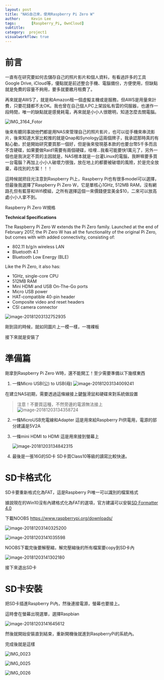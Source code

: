 ```yaml
---
layout: post
title: "NAS自己來，使用Raspberry Pi Zero W"
author:     Kevin Lee
tags: 		[Raspberry_Pi, OwnCloud]
subtitle:   
category:  project1
visualworkflow: true
---
```



# 前言

一直有在研究要如何去儲存自己的照片影片和個人資料，有看過許多的工具Google Drive, iCloud等，優點就是前述整合手機、電腦備份，方便使用，但缺點就是免費的容量不夠用，要多就要繳月租費了。

再來就是AWS了，就是和Amazon租一個虛擬主機或是服務，但AWS是用量來計費，只要花錢都不太OK。我也曾在自己個人PC上架設私有雲的伺服器，也運作一段時間，唯一的缺點就是感覺耗電，再來就是小小人很聰明，知道怎麼去關電腦。

![IMG_3164_Fotor](../img/IMG_3164_Fotor.jpg)

後來有聽同事說他們都是用NAS來管理自己的照片影片，也可以從手機來串流影片，後來知道大家比較推的就是Qnap和Synology這兩個牌子，我承認那時真的有點心動，於是開始研究要買那一個好，但是後來發現基本款的也要台幣5千多而且不含硬碟，如果要做Raid1需要有兩個硬碟，哇哩...我看可能要快1萬元了，另外一個也是我決定不買的主因就是，NAS根本就是一台灌Linux的電腦，我幹嘛要多買一台電腦？再加上小小人破壞力很強，放在地上的都要被破壞的風險，於是完全放棄，尋找別的方案！！！

這時候就把目光注意到Raspberry Pi上，Raspberry Pi也有很多model可以選擇，但最後我選擇了Raspberry Pi Zero W，它是單核心1GHz, 512MB RAM，沒有網路孔但有藍芽和Wifi模組，之所有選擇這個一來價錢便宜美金$10，二來可以放高處小小人拿不到。

Raspberry Pi Zero W規格

**Technical Specifications**

The Raspberry Pi Zero W extends the Pi Zero family. Launched at the end of February 2017, the Pi Zero W has all the functionality of the original Pi Zero, but comes with with added connectivity, consisting of:

- 802.11 b/g/n wireless LAN
- Bluetooth 4.1
- Bluetooth Low Energy (BLE)

Like the Pi Zero, it also has:

- 1GHz, single-core CPU
- 512MB RAM
- Mini HDMI and USB On-The-Go ports
- Micro USB power
- HAT-compatible 40-pin header
- Composite video and reset headers
- CSI camera connector

![image-20181203132752935](../img/image-20181203132752935-3814872.png)

剛到貨的時候，就如同圖片上一模一樣，一塊裸板

接下來就是安裝了

# 準備篇

剛拿到Raspberry Pi Zero W時，還不能開工！至少需要準備以下幾樣東西

1. 一條Micro USB(公) to USB(母)
   ![image-20181203134009241](../img/image-20181203134009241-3815609.png)

在建立NAS初期，需要透過這條線接上鍵盤滑鼠和硬碟來對系統做設置

> 注意！不要買這種，不然旁邊的電源無法接上
> ![image-20181203134358724](../img/image-20181203134358724-3815838.png)

2. 一條MicroUSB充電線和Adapter
   這是用來給Raspberry Pi供電用，電源的部分建議是5V2A

3. 一條mini HDMI to HDMI
   這是用來接到螢幕上

   ![image-20181203134842315](../img/image-20181203134842315-3816122.png)

4. 最後是一張16G的SD卡
   SD卡買Class10等級的讀寫比較快速。



# SD卡格式化

SD卡要重新格式化為FAT，這是Raspberry Pi唯一可以識別的檔案格式

據說現在的Win10沒有內建格式化為FAT的選項，官方建議可以安裝[SD Formatter 4.0](https://www.sdcard.org/downloads/formatter_4/index.html) 

下載NOOBS https://www.raspberrypi.org/downloads/

![image-20181203140325200](../img/image-20181203140325200-3817005.png)

![image-20181203141035598](../img/image-20181203141035598-3817435.png)

NOOBS下載完後要解壓縮，解完壓縮後的所有檔案要copy到SD卡內

![image-20181203141302180](../img/image-20181203141302180-3817582.png)

接下來退出SD卡

# SD卡安裝

把SD卡插進Raspberry Pi內，然後連接電源，螢幕也要接上。

這時會在螢幕出現選單，選擇Raspbian

![image-20181203141645612](../img/image-20181203141645612-3817805.png)

然後就開始安裝直到結束，重新開機後就進到RaspberryPi的系統內。



完成後就是這樣

![IMG_0023](../img/IMG_0023.jpg)

![IMG_0025](../img/IMG_0025.jpg)

![IMG_0026](../img/IMG_0026.jpg)
